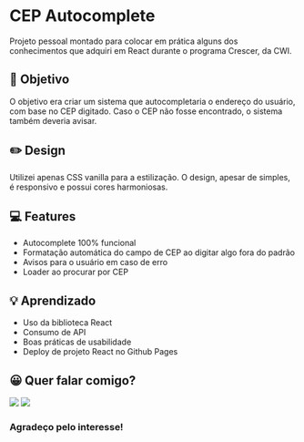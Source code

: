 # CEP Autocomplete

Projeto pessoal montado para colocar em prática alguns dos conhecimentos que adquiri em React durante o programa Crescer, da CWI.

## 🚀 Objetivo

O objetivo era criar um sistema que autocompletaria o endereço do usuário, com base no CEP digitado. Caso o CEP não fosse encontrado, o sistema também deveria avisar.

## ✏️ Design

Utilizei apenas CSS vanilla para a estilização. O design, apesar de simples, é responsivo e possui cores harmoniosas.

## 💻 Features

* Autocomplete 100% funcional
* Formatação automática do campo de CEP ao digitar algo fora do padrão
* Avisos para o usuário em caso de erro
* Loader ao procurar por CEP

## 💡 Aprendizado

* Uso da biblioteca React
* Consumo de API
* Boas práticas de usabilidade
* Deploy de projeto React no Github Pages

## 😀 Quer falar comigo?

<a href="https://www.linkedin.com/in/douglasdduarte" alt="Linkedin">
<img src="https://img.shields.io/badge/-Linkedin-0e76a8?style=flat-square&logo=Linkedin&logoColor=white&link=https://www.linkedin.com/in/douglasdduarte" /></a>

<a href="https://api.whatsapp.com/send?phone=5551993669592" alt="WhatsApp">
<img src="https://img.shields.io/badge/-WhatsApp-25d366?style=flat-square&labelColor=25d366&logo=whatsapp&logoColor=white&link=https://api.whatsapp.com/send?phone=5551993669592"/></a> 

### Agradeço pelo interesse!